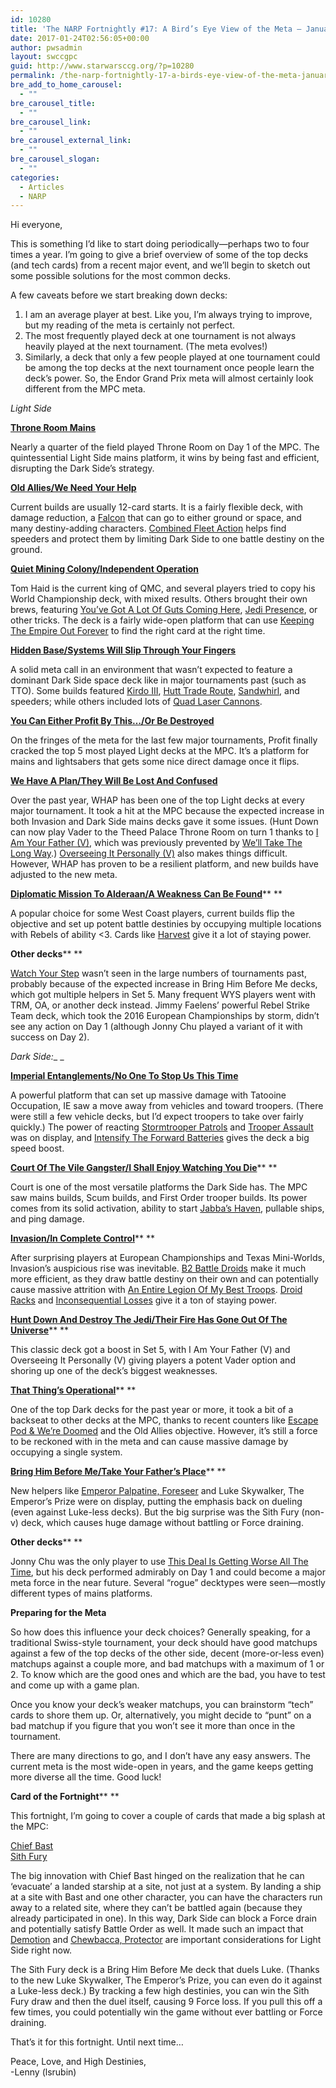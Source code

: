 ```yaml
---
id: 10280
title: 'The NARP Fortnightly #17: A Bird’s Eye View of the Meta – January 2017'
date: 2017-01-24T02:56:05+00:00
author: pwsadmin
layout: swccgpc
guid: http://www.starwarsccg.org/?p=10280
permalink: /the-narp-fortnightly-17-a-birds-eye-view-of-the-meta-january-2017/
bre_add_to_home_carousel:
  - ""
bre_carousel_title:
  - ""
bre_carousel_link:
  - ""
bre_carousel_external_link:
  - ""
bre_carousel_slogan:
  - ""
categories:
  - Articles
  - NARP
---
```

Hi everyone,

This is something I’d like to start doing periodically—perhaps two to four times a year. I’m going to give a brief overview of some of the top decks (and tech cards) from a recent major event, and we’ll begin to sketch out some possible solutions for the most common decks.

A few caveats before we start breaking down decks:

  1. I am an average player at best. Like you, I’m always trying to improve, but my reading of the meta is certainly not perfect.
  2. The most frequently played deck at one tournament is not always heavily played at the next tournament. (The meta evolves!)
  3. Similarly, a deck that only a few people played at one tournament could be among the top decks at the next tournament once people learn the deck’s power. So, the Endor Grand Prix meta will almost certainly look different from the MPC meta.

_Light Side_

[**Throne Room Mains**](http://www.starwarsccg.org/cardlists/images/starwars/Premiere-Light/large/yavin4massassithroneroom.gif)

Nearly a quarter of the field played Throne Room on Day 1 of the MPC. The quintessential Light Side mains platform, it wins by being fast and efficient, disrupting the Dark Side’s strategy.

[**Old Allies/We Need Your Help**](http://www.starwarsccg.org/cardlist-beta/img/Set4-Light/oldallies.gif)

Current builds are usually 12-card starts. It is a fairly flexible deck, with damage reduction, a [Falcon](http://www.starwarsccg.org/cardlist-beta/img/Set4-Light/thefalconjunkyardgarbage.gif) that can go to either ground or space, and many destiny-adding characters. [Combined Fleet Action](http://www.starwarsccg.org/cardlist-beta/img/DeathStarII-Light/combinedfleetaction.gif) helps find speeders and protect them by limiting Dark Side to one battle destiny on the ground.

[**Quiet Mining Colony/Independent Operation**](http://www.starwarsccg.org/cardlist-beta/img/Premium-Light/quietminingcolony.gif)

Tom Haid is the current king of QMC, and several players tried to copy his World Championship deck, with mixed results. Others brought their own brews, featuring [You’ve Got A Lot Of Guts Coming Here](http://www.starwarsccg.org/cardlist-beta/img/Coruscant-Light/youvegotalotofgutscominghere.gif), [Jedi Presence](http://www.starwarsccg.org/cardlist-beta/img/Premiere-Light/jedipresence.gif), or other tricks. The deck is a fairly wide-open platform that can use [Keeping The Empire Out Forever](http://www.starwarsccg.org/cardlist-beta/img/Tatooine-Light/keepingtheempireoutforever.gif) to find the right card at the right time.

[**Hidden Base/Systems Will Slip Through Your Fingers**](http://www.starwarsccg.org/cardlist-beta/img/SpecialEdition-Light/hiddenbase.gif)

A solid meta call in an environment that wasn’t expected to feature a dominant Dark Side space deck like in major tournaments past (such as TTO). Some builds featured [Kirdo III](http://www.starwarsccg.org/cardlist-beta/img/JabbasPalace-Light/kirdoiii.gif), [Hutt Trade Route](http://www.starwarsccg.org/cardlist-beta/img/Premium-Light/tatooinehutttraderoutedesert.gif), [Sandwhirl](http://www.starwarsccg.org/cardlist-beta/img/JabbasPalace-Light/sandwhirl.gif), and speeders; while others included lots of [Quad Laser Cannons](http://www.starwarsccg.org/cardlist-beta/img/Premiere-Light/quadlasercannon.gif).

[**You Can Either Profit By This…/Or Be Destroyed**](http://www.starwarsccg.org/cardlist-beta/img/Premium-Light/youcaneitherprofitbythis.gif)

On the fringes of the meta for the last few major tournaments, Profit finally cracked the top 5 most played Light decks at the MPC. It’s a platform for mains and lightsabers that gets some nice direct damage once it flips.

[**We Have A Plan/They Will Be Lost And Confused**](http://www.starwarsccg.org/cardlist-beta/img/TheedPalace-Light/wehaveaplan.gif)

Over the past year, WHAP has been one of the top Light decks at every major tournament. It took a hit at the MPC because the expected increase in both Invasion and Dark Side mains decks gave it some issues. (Hunt Down can now play Vader to the Theed Palace Throne Room on turn 1 thanks to [I Am Your Father (V)](http://www.starwarsccg.org/cardlist-beta/img/Set5-Dark/iamyourfather.gif), which was previously prevented by [We’ll Take The Long Way](http://www.starwarsccg.org/cardlist-beta/img/Set1-Light/welltakethelongway.gif).) [Overseeing It Personally (V)](http://www.starwarsccg.org/cardlist-beta/img/Set5-Dark/overseeingitpersonally.gif) also makes things difficult. However, WHAP has proven to be a resilient platform, and new builds have adjusted to the new meta.

[**Diplomatic Mission To Alderaan/A Weakness Can Be Found**](http://www.starwarsccg.org/cardlist-beta/img/Set3-Light/diplomaticmissiontoalderaan.gif)** **

A popular choice for some West Coast players, current builds flip the objective and set up potent battle destinies by occupying multiple locations with Rebels of ability <3. Cards like [Harvest](http://www.starwarsccg.org/cardlist-beta/img/SpecialEdition-Light/harvest.gif) give it a lot of staying power.

**Other decks**** **

[Watch Your Step](http://www.starwarsccg.org/cardlist-beta/img/ReflectionsII-Light/watchyourstep.gif) wasn’t seen in the large numbers of tournaments past, probably because of the expected increase in Bring Him Before Me decks, which got multiple helpers in Set 5. Many frequent WYS players went with TRM, OA, or another deck instead. Jimmy Faelens’ powerful Rebel Strike Team deck, which took the 2016 European Championships by storm, didn’t see any action on Day 1 (although Jonny Chu played a variant of it with success on Day 2).

_Dark Side:__ _

[**Imperial Entanglements/No One To Stop Us This Time**](http://www.starwarsccg.org/cardlist-beta/img/Set1-Dark/imperialentanglements.gif)

A powerful platform that can set up massive damage with Tatooine Occupation, IE saw a move away from vehicles and toward troopers. (There were still a few vehicle decks, but I’d expect troopers to take over fairly quickly.) The power of reacting [Stormtrooper Patrols](http://www.starwarsccg.org/cardlist-beta/img/Set4-Dark/stormtrooperpatrol.gif) and [Trooper Assault](http://www.starwarsccg.org/cardlist-beta/img/CloudCity-Dark/trooperassault.gif) was on display, and [Intensify The Forward Batteries](http://www.starwarsccg.org/cardlist-beta/img/DeathStarII-Dark/intensifytheforwardbatteries.gif) gives the deck a big speed boost.

[**Court Of The Vile Gangster/I Shall Enjoy Watching You Die**](http://www.starwarsccg.org/cardlist-beta/img/Premium-Dark/courtofthevilegangster.gif)** **

Court is one of the most versatile platforms the Dark Side has. The MPC saw mains builds, Scum builds, and First Order trooper builds. Its power comes from its solid activation, ability to start [Jabba’s Haven](http://www.starwarsccg.org/cardlist-beta/img/Set1-Dark/jabbashaven.gif), pullable ships, and ping damage.

[**Invasion/In Complete Control**](http://www.starwarsccg.org/cardlist-beta/img/TheedPalace-Dark/invasion.gif)** **

After surprising players at European Championships and Texas Mini-Worlds, Invasion’s auspicious rise was inevitable. [B2 Battle Droids](http://www.starwarsccg.org/cardlist-beta/img/Set4-Dark/b2battledroid.gif) make it much more efficient, as they draw battle destiny on their own and can potentially cause massive attrition with [An Entire Legion Of My Best Troops](http://www.starwarsccg.org/cardlist-beta/img/Endor-Dark/anentirelegionofmybesttroops.gif). [Droid Racks](http://www.starwarsccg.org/cardlist-beta/img/TheedPalace-Dark/droidracks.gif) and [Inconsequential Losses](http://www.starwarsccg.org/cardlist-beta/img/DeathStarII-Dark/inconsequentiallosses.gif) give it a ton of staying power.

[**Hunt Down And Destroy The Jedi/Their Fire Has Gone Out Of The Universe**](http://www.starwarsccg.org/cardlist-beta/img/SpecialEdition-Dark/huntdownanddestroythejedi.gif)** **

This classic deck got a boost in Set 5, with I Am Your Father (V) and Overseeing It Personally (V) giving players a potent Vader option and shoring up one of the deck’s biggest weaknesses.

[**That Thing’s Operational**](http://www.starwarsccg.org/cardlist-beta/img/DeathStarII-Dark/thatthingsoperational.gif)** **

One of the top Dark decks for the past year or more, it took a bit of a backseat to other decks at the MPC, thanks to recent counters like [Escape Pod & We’re Doomed](http://www.starwarsccg.org/cardlist-beta/img/Set4-Light/escapepodweredoomed.gif) and the Old Allies objective. However, it’s still a force to be reckoned with in the meta and can cause massive damage by occupying a single system.

[**Bring Him Before Me/Take Your Father’s Place**](http://www.starwarsccg.org/cardlist-beta/img/DeathStarII-Dark/bringhimbeforeme.gif)** **

New helpers like [Emperor Palpatine, Foreseer](http://www.starwarsccg.org/cardlist-beta/img/Set5-Dark/emperorpalpatineforseer.gif) and Luke Skywalker, The Emperor’s Prize were on display, putting the emphasis back on dueling (even against Luke-less decks). But the big surprise was the Sith Fury (non-v) deck, which causes huge damage without battling or Force draining.

**Other decks**** **

Jonny Chu was the only player to use [This Deal Is Getting Worse All The Time](http://www.starwarsccg.org/cardlist-beta/img/Premium-Dark/thisdealisgettingworseallthetime.gif), but his deck performed admirably on Day 1 and could become a major meta force in the near future. Several “rogue” decktypes were seen—mostly different types of mains platforms.

**Preparing for the Meta**

So how does this influence your deck choices? Generally speaking, for a traditional Swiss-style tournament, your deck should have good matchups against a few of the top decks of the other side, decent (more-or-less even) matchups against a couple more, and bad matchups with a maximum of 1 or 2. To know which are the good ones and which are the bad, you have to test and come up with a game plan.

Once you know your deck’s weaker matchups, you can brainstorm “tech” cards to shore them up. Or, alternatively, you might decide to “punt” on a bad matchup if you figure that you won’t see it more than once in the tournament.

There are many directions to go, and I don’t have any easy answers. The current meta is the most wide-open in years, and the game keeps getting more diverse all the time. Good luck!

**Card of the Fortnight**** **

This fortnight, I’m going to cover a couple of cards that made a big splash at the MPC:

[Chief Bast](http://www.starwarsccg.org/cardlist-beta/img/Premiere-Dark/chiefbast.gif)  
[Sith Fury](http://www.starwarsccg.org/cardlist-beta/img/Tatooine-Dark/sithfury.gif)

The big innovation with Chief Bast hinged on the realization that he can ‘evacuate’ a landed starship at a site, not just at a system. By landing a ship at a site with Bast and one other character, you can have the characters run away to a related site, where they can’t be battled again (because they already participated in one). In this way, Dark Side can block a Force drain and potentially satisfy Battle Order as well. It made such an impact that [Demotion](http://www.starwarsccg.org/cardlist-beta/img/Premiere-Light/demotion.gif) and [Chewbacca, Protector](http://www.starwarsccg.org/cardlist-beta/img/ReflectionsII-Light/chewbaccaprotector.gif) are important considerations for Light Side right now.

The Sith Fury deck is a Bring Him Before Me deck that duels Luke. (Thanks to the new Luke Skywalker, The Emperor’s Prize, you can even do it against a Luke-less deck.) By tracking a few high destinies, you can win the Sith Fury draw and then the duel itself, causing 9 Force loss. If you pull this off a few times, you could potentially win the game without ever battling or Force draining.

That’s it for this fortnight. Until next time…

Peace, Love, and High Destinies,  
-Lenny (lsrubin)